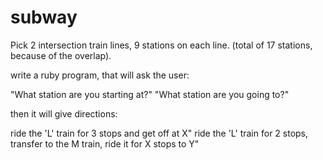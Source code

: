 subway
======

Pick 2 intersection train lines, 9 stations on each line. (total of 17 stations, because of the overlap).

write a ruby program, that will ask the user:

"What station are you starting at?"
"What station are you going to?"

then it will give directions:

ride the 'L' train for 3 stops and get off at X"
ride the 'L' train for 2 stops, transfer to the M train, ride it for X stops to Y"

